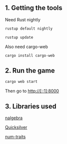 ## 1. Getting the tools

Need Rust nightly

```sh
rustup default nightly
```

```sh
rustup update
```


Also need cargo-web

```sh
cargo install cargo-web
```

## 2. Run the game

```sh
cargo web start
```

Then go to [http://[::1]:8000](http://[::1]:8000)

## 3. Libraries used

[nalgebra](https://github.com/rustsim/nalgebra)

[Quicksilver](https://github.com/ryanisaacg/quicksilver)

[num-traits](https://github.com/rust-num/num-traits)